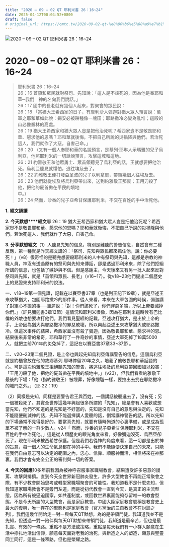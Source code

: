 ```yaml
---
title: "2020 – 09 – 02 QT 耶利米書 26：16~24"
date: 2025-04-12T00:04:52+0800
draft: false
# original_url: https://cmtc.tw/2020-09-02-qt-%e8%80%b6%e5%88%a9%e7%b1%b3%e6%9b%b8-26%ef%bc%9a1624
---
```


![2020 – 09 – 02 QT 耶利米書 26：16\~24](/images/qt.jpg   "2020 – 09 – 02 QT 耶利米書 26：16\~24")

# 2020 – 09 – 02 QT 耶利米書 26：16\~24

> 耶利米書 26：16\~24  
> 26：16 首領和眾民就對祭司、先知說：「這人是不該死的，因為他是奉耶和華─我們　神的名向我們說話。」  
> 26：17 國中的長老就有幾個人起來，對聚會的眾民說：  
> 26：18 「當猶大王希西家的日子，有摩利沙人彌迦對猶大眾人預言說：萬軍之耶和華如此說：錫安必被耕種像一塊田；耶路撒冷必變為亂堆；這殿的山必像叢林的高處。  
> 26：19 猶大王希西家和猶大眾人豈是把他治死呢？希西家豈不是敬畏耶和華、懇求他的恩嗎？耶和華就後悔，不把自己所說的災禍降與他們。若治死這人，我們就作了大惡，自害己命。」  
> 26：20 （又有一個人奉耶和華的名說預言，是基列‧耶琳人示瑪雅的兒子烏利亞，他照耶利米的一切話說預言，攻擊這城和這地。  
> 26：21 約雅敬王和他眾勇士、眾首領聽見了烏利亞的話，王就想要把他治死。烏利亞聽見就懼怕，逃往埃及去了。  
> 26：22 約雅敬王便打發亞革波的兒子以利拿單，帶領幾個人往埃及去。  
> 26：23 他們就從埃及將烏利亞帶出來，送到約雅敬王那裏；王用刀殺了他，把他的屍首拋在平民的墳地  
> 中。）  
> 26：24 然而，沙番的兒子亞希甘保護耶利米，不交在百姓的手中治死他。

**1.** **經文誦讀**

**2. 今天默想****經文**耶 26：19 猶大王希西家和猶大眾人豈是把他治死呢？希西家豈不是敬畏耶和華、懇求他的恩嗎？耶和華就後悔，不把自己所說的災禍降與他們。若治死這人，我們就作了大惡，自害己命。

**3. 分享默想經文**（1）人聽見先知的信息，特別是難聽的警告信息，自然會有二種反應，第一種就是昨天經文講的：「祭司、先知與眾民都來抓住他，說：你必要死！」（v8）很奇怪的是聽完想要殺耶利米的人中有祭司與先知，這都是宗教的神職人員，神沒有透過原有的祭司與先知來傳話，卻是透過耶利米來，除了他們拒絕所講的信息，也包括了嫉妒與不信。但是感謝主，今天後來又有另一批人起來反對祭司與先知，就是「首領和眾民、長老」（v16\~17）。從v18\~23他們提出二個歷史上的見證來支持耶利米的說法。

一、v18\~19第一個見證，記載在以賽亞書37章（也是列王記下19章），就是亞述王來攻擊猶大，包圍耶路撒冷的那件事。從人來看，本來在大軍包圍的時候，彌迦講了對軍心不振的事──彌迦說：「對！你們該死了，你們罪惡多端，所以上帝要滅掉你們。」（詳見彌迦書3章12節）這情況和耶利米很像，因為在耶利米這時候有巴比倫的外敵也想要攻打他們。我們看見聖經的記載，亞述攻打猶大，是出於上帝的手，上帝因為猶大與耶路撒冷的罪惡敗壞，所以興起亞述王來攻擊猶大或耶路撒冷。但這次事件的結果，希西家並沒有殺了彌迦，因為敬畏耶和華、懇求神的恩。結果後來非常的希奇，耶和華行了一件奇妙的事情，亞述大軍死掉了18萬5000人，就把主前701年的災免掉了，這記在以賽亞書37章33\~37節 。

二、v20\~23第二個見證，是上帝也興起先知烏利亞傳講警告的信息。這個烏利亞就是約櫃曾放在他的故鄉基列.耶琳停留20年之久，培養了他敬畏耶和華話語的心。可是這次約雅敬王拒絕聽先知的警告，將逃往埃及的烏利亞帶回國加以殺害：「王用刀殺了他，把他的屍首拋在平民的墳地中。」（v23），但我們看看約雅敬王最後的下場：「他（指約雅敬王）被埋葬，好像埋驢一樣，要拉出去扔在耶路撒冷的城門之外。」（耶 22：19）

（2）同樣是先知，同樣是要警告君王與百姓，一個講話被聽進去了，沒有死；另一個被殺死了。其實全世界這幾年興起很多所謂的「先知」，總是會有人喜歡或想當先知，他們不知道的是先知是不好當的，先知是沒有自己的意思與決定的，先知不能隨便刪減神的話，先知不能選擇講人愛聽的話，倒常講神警告的話，所以先知的下場通常不見得是好的。要當真先知，就要有隨時殉道的心裏準備，或是成為孤單不被了解的一群少數人。v24「 然而，沙番的兒子亞希甘保護耶利米，不交在百姓的手中治死他。」這是從人類歷史的眼光角度來看，好像彌迦沒死、烏西亞卻死了，現在耶利米被西希甘保護。但是我們若從神的角度來看，這一切都是出於神的旨意，每一個人的生命氣息都在神的手中。我們不能隨便決定自己的未來，只能在我們自由意志可以決定的範圍之內，忠心、信靠、順服神而活，相信將來在神那裏，我們才會有完全公正的審判與一切的答案。

**4. 今天的回應**10多年前我因為被神呼召服事家職場教會，結果遭受許多惡意的謾罵、攻擊與排擠。直到今天全世界新冠肺炎發生，許多大型教會不再能正常聚會之際，有不少教會開始思考或轉型家職場聚會的可能性。我知道我不是什麼先知，但我知道家職場教會不是旁門左道，而是從初代教會一直到今天，是真正的主流型態，因為所有被逼迫國家，如共產制度，或回教世界裏面能夠存留唯一的教會型態，不是今天所謂的大型教會，而是家庭教會。中國大陸家庭教會號稱是教會史上最大的復興，唯一存在的型態也是家庭教會（官方黨治的三自教會不在討論之列）。我們這幾年開始走一對一與每天QT默想，為的是帶領門徒。我知道我並不是先知，但透過一對一陪伴與每天QT默想來帶領門徒，我知道是最辛苦，但也是最扎實、有效的一條路。重點不是方法或策略，重點是每天我們有一小群人願意在生活中掙扎地活出信仰，願意每天面對老我的治死，與新造之人的塑造，願意與聖靈同工同行，這是一條窄路，但也是榮耀之路。